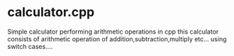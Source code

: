 # calculator.cpp
Simple calculator performing arithmetic operations in cpp
this calculator consists of arithmetic operation of addition,subtraction,multiply etc...
using switch cases....
